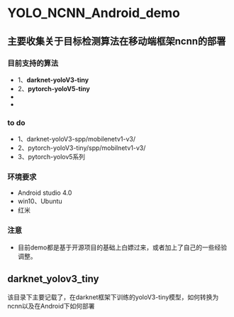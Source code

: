# YOLO_NCNN_Android_demo
## 主要收集关于目标检测算法在移动端框架ncnn的部署
### 目前支持的算法
* 1、**darknet-yoloV3-tiny**
* 2、**pytorch-yoloV5-tiny**
* 
* 


### to do
* 1、darknet-yoloV3-spp/mobilenetv1-v3/
* 2、pytorch-yoloV3-tiny/spp/mobilnetv1-v3/
* 3、pytorch-yolov5系列


### 环境要求
* Android studio 4.0
* win10、Ubuntu
* 红米

### **注意**
* 目前demo都是基于开源项目的基础上白嫖过来，或者加上了自己的一些经验调整。



## darknet_yolov3_tiny
该目录下主要记载了，在darknet框架下训练的yoloV3-tiny模型，如何转换为ncnn以及在Android下如何部署
##